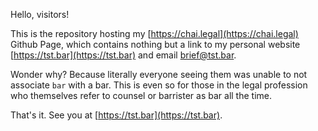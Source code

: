 Hello, visitors!

This is the repository hosting my [https://chai.legal](https://chai.legal) Github Page, which contains nothing but a link to my personal website [https://tst.bar](https://tst.bar) and email [brief@tst.bar](mailto:brief@tst.bar).

Wonder why? Because literally everyone seeing them was unable to not associate `bar` with a bar. This is even so for those in the legal profession who themselves refer to counsel or barrister as bar all the time.

That's it. See you at [https://tst.bar](https://tst.bar).

